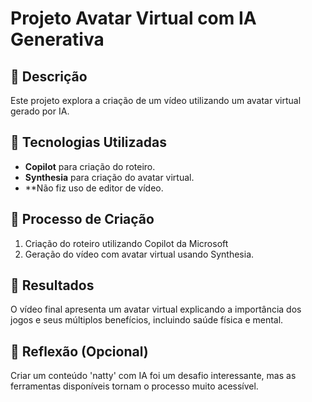 # Projeto Avatar Virtual com IA Generativa

## 📒 Descrição
Este projeto explora a criação de um vídeo utilizando um avatar virtual gerado por IA.

## 🤖 Tecnologias Utilizadas
- **Copilot** para criação do roteiro.
- **Synthesia** para criação do avatar virtual.
- **Não fiz uso de editor de vídeo.

## 🧐 Processo de Criação
1. Criação do roteiro utilizando Copilot da Microsoft
2. Geração do vídeo com avatar virtual usando Synthesia.

## 🚀 Resultados
O vídeo final apresenta um avatar virtual explicando a importância dos jogos e seus múltiplos benefícios, incluindo saúde física e mental.

## 💭 Reflexão (Opcional)
Criar um conteúdo 'natty' com IA foi um desafio interessante, mas as ferramentas disponíveis tornam o processo muito acessível.


